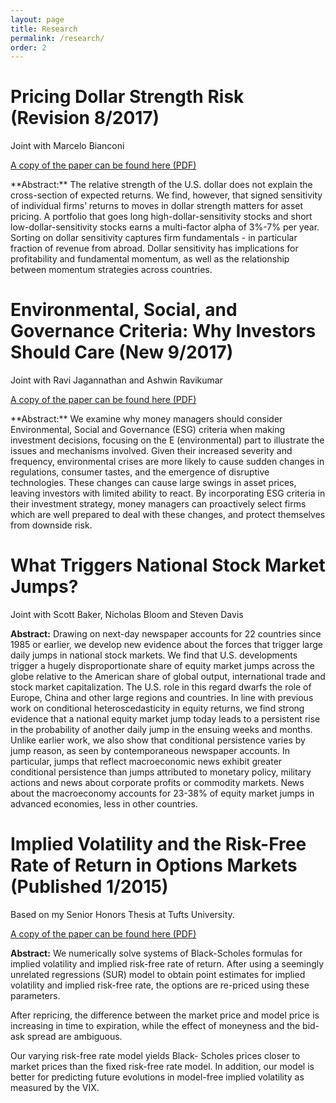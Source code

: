 ```yaml
---
layout: page
title: Research
permalink: /research/
order: 2
---
```

# Pricing Dollar Strength Risk (Revision 8/2017)

Joint with Marcelo Bianconi

<p>
  <a href="/images/Dollar_Strength_9_5_2017.pdf" target="_blank">
    A copy of the paper can be found here (PDF)
  </a>
</p>
**Abstract:** The relative strength of the U.S. dollar does not explain the cross-section of expected returns.
We find, however, that signed sensitivity of individual firms’ returns to moves in dollar
strength matters for asset pricing. A portfolio that goes long high-dollar-sensitivity stocks and
short low-dollar-sensitivity stocks earns a multi-factor alpha of 3%-7% per year. Sorting on
dollar sensitivity captures firm fundamentals - in particular fraction of revenue from abroad.
Dollar sensitivity has implications for profitability and fundamental momentum, as well as
the relationship between momentum strategies across countries.

# Environmental, Social, and Governance Criteria: Why Investors Should Care (New 9/2017)

Joint with Ravi Jagannathan and Ashwin Ravikumar

<p>
  <a href="/images/ESG_9_5_2017.pdf" target="_blank">
    A copy of the paper can be found here (PDF)
  </a>
</p>
**Abstract:** We examine why money managers should consider Environmental, Social and Governance (ESG) criteria when making investment decisions, focusing on the E (environmental) part to illustrate the issues and mechanisms involved. Given their increased severity and frequency, environmental crises are more likely to cause sudden changes in regulations, consumer tastes, and the emergence of disruptive technologies. These changes can cause large swings in asset prices, leaving investors with limited ability to react. By incorporating ESG criteria in their investment strategy, money managers can proactively select firms which are well prepared to deal with these changes, and protect themselves from downside risk.

# What Triggers National Stock Market Jumps?

Joint with Scott Baker, Nicholas Bloom and Steven Davis

**Abstract:** Drawing on next-day newspaper accounts for 22 countries since 1985 or earlier, we develop new evidence about the forces that trigger large daily jumps in national stock markets. We find that U.S. developments trigger a hugely disproportionate share of equity market jumps across the globe relative to the American share of global output, international trade and stock market capitalization. The U.S. role in this regard dwarfs the role of Europe, China and other large regions and countries. In line with previous work on conditional heteroscedasticity in equity returns, we find strong evidence that a national equity market jump today leads to a persistent rise in the probability of another daily jump in the ensuing weeks and months. Unlike earlier work, we also show that conditional persistence varies by jump reason, as seen by contemporaneous newspaper accounts. In particular, jumps that reflect macroeconomic news exhibit greater conditional persistence than jumps attributed to monetary policy, military actions and news about corporate profits or commodity markets. News about the macroeconomy accounts for 23-38% of equity market jumps in advanced economies, less in other countries.

# Implied Volatility and the Risk-Free Rate of Return in Options Markets (Published 1/2015)

Based on my Senior Honors Thesis at Tufts University.

<p>
  <a href="/images/Implied_Volatility_Paper_2014.pdf" target="_blank">
    A copy of the paper can be found here (PDF)
  </a>
</p>

**Abstract:** We numerically solve systems of Black-Scholes formulas for implied
volatility and implied risk-free rate of return. After using a seemingly
unrelated regressions (SUR) model to obtain point estimates for implied
volatility and implied risk-free rate, the options are re-priced using these
parameters.

After repricing, the difference between the market price and model price is
increasing in time to expiration, while the effect of moneyness and the bid-ask
spread are ambiguous.

Our varying risk-free rate model yields Black- Scholes prices closer to market
prices than the fixed risk-free rate model. In addition, our model is better
for predicting future evolutions in model-free implied volatility as measured
by the VIX.
